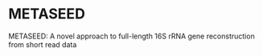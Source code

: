 # METASEED
METASEED: A novel approach to full-length 16S rRNA gene reconstruction from short read data
